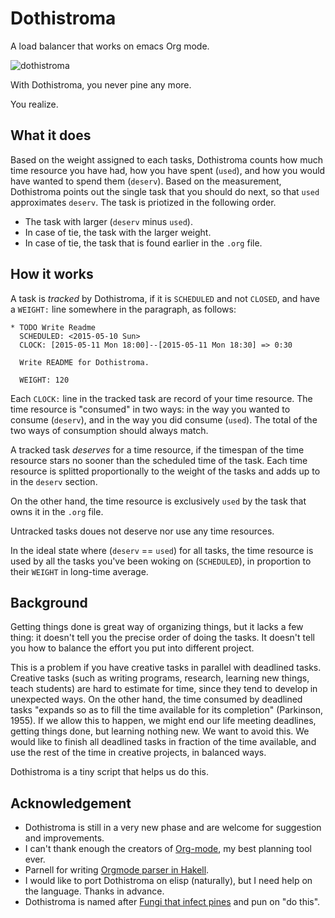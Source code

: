 # Dothistroma
A load balancer that works on emacs Org mode.

![dothistroma](https://cloud.githubusercontent.com/assets/512367/9287059/7c4be516-433f-11e5-96ae-67a7186e345d.png)

With Dothistroma, you never pine any more.

You realize.

## What it does

Based on the weight assigned to each tasks, Dothistroma counts how much time resource you have had, how you have spent (`used`), and how you would have wanted to spend them (`deserv`). Based on the measurement, Dothistroma points out the single task that you should do next, so that `used` approximates `deserv`. The task is priotized in the following order.

- The task with larger (`deserv` minus `used`).
- In case of tie, the task with the larger weight.
- In case of tie, the task that is found earlier in the `.org` file.
 
## How it works

A task is _tracked_ by Dothistroma, if it is `SCHEDULED` and not `CLOSED`, and have a `WEIGHT:` line somewhere in the paragraph, as follows:

```Org
* TODO Write Readme
  SCHEDULED: <2015-05-10 Sun>
  CLOCK: [2015-05-11 Mon 18:00]--[2015-05-11 Mon 18:30] => 0:30
  
  Write README for Dothistroma.
  
  WEIGHT: 120
```

Each `CLOCK:` line in the tracked task are record of your time resource. The time resource is "consumed" in two ways: in the way you wanted to consume (`deserv`), and in the way you did consume (`used`). The total of the two ways of consumption should always match.

A tracked task _deserves_ for a time resource, if the timespan of the time resource stars no sooner than the scheduled time of the task. Each time resource is  splitted proportionally to the weight of the tasks and adds up to in the `deserv` section.

On the other hand, the time resource is exclusively `used` by the task that owns it in the `.org` file.

Untracked tasks doues not deserve nor use any time resources.

In the ideal state where (`deserv` == `used`) for all tasks, the time resource is used by all the tasks you've been woking on (`SCHEDULED`), in proportion to their `WEIGHT` in long-time average.


## Background

Getting things done is great way of organizing things, but it lacks a few thing: it doesn't tell you the precise order of doing the tasks. It doesn't tell you how to balance the effort you put into different project.

This is a problem if you have creative tasks in parallel with deadlined tasks. Creative tasks (such as writing programs, research, learning new things, teach students) are hard to estimate for time, since they tend to develop in unexpected ways. On the other hand, the time consumed by deadlined tasks "expands so as to fill the time available for its completion" (Parkinson, 1955). If we allow this to happen, we might end our life meeting deadlines, getting things done, but learning nothing new. We want to avoid this. We would like to finish all deadlined tasks in fraction of the time available, and use the rest of the time in creative projects, in balanced ways.

Dothistroma is a tiny script that helps us do this.


## Acknowledgement

- Dothistroma is still in a very new phase and are welcome for suggestion and improvements.
- I can't thank enough the creators of [Org-mode](http://orgmode.org/), my best planning tool ever. 
- Parnell for writing [Orgmode parser in Hakell](https://github.com/digitalmentat/orgmode-parse).
- I would like to port Dothistroma on elisp (naturally), but I need help on the language. Thanks in advance.
- Dothistroma is named after [Fungi that infect pines](http://en.wikipedia.org/wiki/Dothistroma_septosporum) and pun on "do this".
